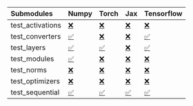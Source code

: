 | Submodules       | Numpy                                                                                                                           | Torch                                                                                                                           | Jax                                                                                                                             | Tensorflow                                                                                                                      |
|:-----------------|:--------------------------------------------------------------------------------------------------------------------------------|:--------------------------------------------------------------------------------------------------------------------------------|:--------------------------------------------------------------------------------------------------------------------------------|:--------------------------------------------------------------------------------------------------------------------------------|
| test_activations | <a href="https://github.com/unifyai/ivy/runs/8016878157?check_suite_focus=true" rel="noopener noreferrer" target="_blank">❌</a> | <a href="https://github.com/unifyai/ivy/runs/8016879768?check_suite_focus=true" rel="noopener noreferrer" target="_blank">❌</a> | <a href="https://github.com/unifyai/ivy/runs/8016880864?check_suite_focus=true" rel="noopener noreferrer" target="_blank">❌</a> | <a href="https://github.com/unifyai/ivy/runs/8016882271?check_suite_focus=true" rel="noopener noreferrer" target="_blank">❌</a> |
| test_converters  | <a href="https://github.com/unifyai/ivy/runs/8016878444?check_suite_focus=true" rel="noopener noreferrer" target="_blank">✅</a> | <a href="https://github.com/unifyai/ivy/runs/8016879914?check_suite_focus=true" rel="noopener noreferrer" target="_blank">❌</a> | <a href="https://github.com/unifyai/ivy/runs/8016881134?check_suite_focus=true" rel="noopener noreferrer" target="_blank">❌</a> | <a href="https://github.com/unifyai/ivy/runs/8016883132?check_suite_focus=true" rel="noopener noreferrer" target="_blank">✅</a> |
| test_layers      | <a href="https://github.com/unifyai/ivy/runs/8016878786?check_suite_focus=true" rel="noopener noreferrer" target="_blank">✅</a> | <a href="https://github.com/unifyai/ivy/runs/8016880049?check_suite_focus=true" rel="noopener noreferrer" target="_blank">✅</a> | <a href="https://github.com/unifyai/ivy/runs/8016881275?check_suite_focus=true" rel="noopener noreferrer" target="_blank">❌</a> | <a href="https://github.com/unifyai/ivy/runs/8016883315?check_suite_focus=true" rel="noopener noreferrer" target="_blank">✅</a> |
| test_modules     | <a href="https://github.com/unifyai/ivy/runs/8016878975?check_suite_focus=true" rel="noopener noreferrer" target="_blank">✅</a> | <a href="https://github.com/unifyai/ivy/runs/8016880180?check_suite_focus=true" rel="noopener noreferrer" target="_blank">❌</a> | <a href="https://github.com/unifyai/ivy/runs/8016881464?check_suite_focus=true" rel="noopener noreferrer" target="_blank">❌</a> | <a href="https://github.com/unifyai/ivy/runs/8016883477?check_suite_focus=true" rel="noopener noreferrer" target="_blank">❌</a> |
| test_norms       | <a href="https://github.com/unifyai/ivy/runs/8016879164?check_suite_focus=true" rel="noopener noreferrer" target="_blank">❌</a> | <a href="https://github.com/unifyai/ivy/runs/8016880400?check_suite_focus=true" rel="noopener noreferrer" target="_blank">❌</a> | <a href="https://github.com/unifyai/ivy/runs/8016881669?check_suite_focus=true" rel="noopener noreferrer" target="_blank">❌</a> | <a href="https://github.com/unifyai/ivy/runs/8016883638?check_suite_focus=true" rel="noopener noreferrer" target="_blank">❌</a> |
| test_optimizers  | <a href="https://github.com/unifyai/ivy/runs/8016879371?check_suite_focus=true" rel="noopener noreferrer" target="_blank">❌</a> | <a href="https://github.com/unifyai/ivy/runs/8016880550?check_suite_focus=true" rel="noopener noreferrer" target="_blank">❌</a> | <a href="https://github.com/unifyai/ivy/runs/8016881856?check_suite_focus=true" rel="noopener noreferrer" target="_blank">❌</a> | <a href="https://github.com/unifyai/ivy/runs/8016883777?check_suite_focus=true" rel="noopener noreferrer" target="_blank">❌</a> |
| test_sequential  | <a href="https://github.com/unifyai/ivy/runs/8016879581?check_suite_focus=true" rel="noopener noreferrer" target="_blank">✅</a> | <a href="https://github.com/unifyai/ivy/runs/8016880726?check_suite_focus=true" rel="noopener noreferrer" target="_blank">✅</a> | <a href="https://github.com/unifyai/ivy/runs/8016882050?check_suite_focus=true" rel="noopener noreferrer" target="_blank">✅</a> | <a href="https://github.com/unifyai/ivy/runs/8016883951?check_suite_focus=true" rel="noopener noreferrer" target="_blank">✅</a> |